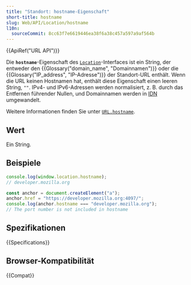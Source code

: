 ```yaml
---
title: "Standort: hostname-Eigenschaft"
short-title: hostname
slug: Web/API/Location/hostname
l10n:
  sourceCommit: 8cc63f7e6619446ea38f6a38c457a597a9af564b
---
```


{{ApiRef("URL API")}}

Die **`hostname`**-Eigenschaft des [`Location`](/de/docs/Web/API/Location)-Interfaces ist ein String, der entweder den {{Glossary("domain_name", "Domainnamen")}} oder die {{Glossary("IP_address", "IP-Adresse")}} der Standort-URL enthält. Wenn die URL keinen Hostnamen hat, enthält diese Eigenschaft einen leeren String, `""`. IPv4- und IPv6-Adressen werden normalisiert, z. B. durch das Entfernen führender Nullen, und Domainnamen werden in [IDN](https://en.wikipedia.org/wiki/Internationalized_domain_name) umgewandelt.

Weitere Informationen finden Sie unter [`URL.hostname`](/de/docs/Web/API/URL/hostname).

## Wert

Ein String.

## Beispiele

```js
console.log(window.location.hostname);
// developer.mozilla.org

const anchor = document.createElement("a");
anchor.href = "https://developer.mozilla.org:4097/";
console.log(anchor.hostname === "developer.mozilla.org");
// The port number is not included in hostname
```

## Spezifikationen

{{Specifications}}

## Browser-Kompatibilität

{{Compat}}

